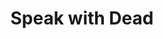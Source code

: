 ---
title: "Speak with Dead"
permalink: /spells/speak-with-dead/
tags:
  - Spell
  - 3rd Level
  - Necromancy
available_for:
  - Bard
  - Cleric
level: "3rd Level"
school: "Necromancy"
range: "10 ft"
comp:
  - V
  - S
  - M
material: "burning incense."
duration: "10 Minutes"
description: |
  You grant the semblance of life and intelligence to a corpse of your choice within range, allowing it to answer the questions you pose. The corpse must still have a mouth and can't be undead. The spell fails if the corpse was the target of this spell within the last 10 days.

  Until the spell ends, you can ask the corpse up to five questions. The corpse knows only what it knew in life, including the languages it knew. Answers are usually brief, cryptic, or repetitive, and the corpse is under no compulsion to offer a truthful answer if you are hostile to it or it recognizes you as an enemy. This spell doesn't return the creature's soul to its body, only its animating spirit. Thus, the corpse can't learn new information, doesn't comprehend anything that has happened since it died, and can't speculate about future events.
excerpt: "You grant the semblance of life and intelligence to a corpse of your choice within range, allowing it to answer the questions you pose."
source: "Basic Rules"
---